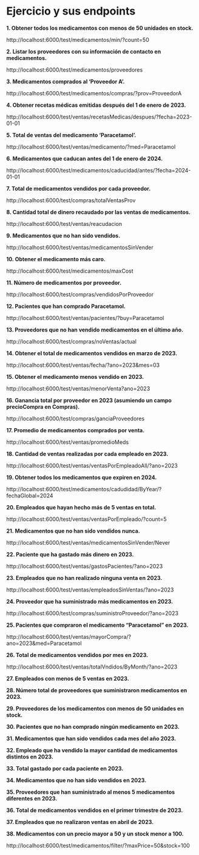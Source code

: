 # Ejercicio y sus endpoints

**1. Obtener todos los medicamentos con menos de 50 unidades en stock.**

http://localhost:6000/test/medicamentos/min/?count=50  

**2. Listar los proveedores con su información de contacto en medicamentos.**

http://localhost:6000/test/medicamentos/proveedores

**3. Medicamentos comprados al ‘Proveedor A’.**

http://localhost:6000/test/medicamentos/compras/?prov=ProveedorA

**4. Obtener recetas médicas emitidas después del 1 de enero de 2023.**

http://localhost:6000/test/ventas/recetasMedicas/despues/?fecha=2023-01-01

**5. Total de ventas del medicamento ‘Paracetamol’.**

http://localhost:6000/test/ventas/medicamento/?med=Paracetamol

**6. Medicamentos que caducan antes del 1 de enero de 2024.**

http://localhost:6000/test/medicamentos/caducidad/antes/?fecha=2024-01-01

**7. Total de medicamentos vendidos por cada proveedor.**

http://localhost:6000/test/compras/totalVentasProv

**8. Cantidad total de dinero recaudado por las ventas de medicamentos.**

http://localhost:6000/test/ventas/reacudacion

**9. Medicamentos que no han sido vendidos.**

http://localhost:6000/test/ventas/medicamentosSinVender

**10. Obtener el medicamento más caro.**

http://localhost:6000/test/medicamentos/maxCost

**11. Número de medicamentos por proveedor.**

http://localhost:6000/test/compras/vendidosPorProveedor

**12. Pacientes que han comprado Paracetamol.**

http://localhost:6000/test/ventas/pacientes/?buy=Paracetamol

**13. Proveedores que no han vendido medicamentos en el último año.**

http://localhost:6000/test/compras/noVentas/actual

**14. Obtener el total de medicamentos vendidos en marzo de 2023.**

http://localhost:6000/test/ventas/fecha/?ano=2023&mes=03

**15. Obtener el medicamento menos vendido en 2023.**

http://localhost:6000/test/ventas/menorVenta?ano=2023

**16. Ganancia total por proveedor en 2023 (asumiendo un campo precioCompra en Compras).**

http://localhost:6000/test/compras/ganciaProveedores

**17. Promedio de medicamentos comprados por venta.**

http://localhost:6000/test/ventas/promedioMeds

**18. Cantidad de ventas realizadas por cada empleado en 2023.**

http://localhost:6000/test/ventas/ventasPorEmpleadoAll/?ano=2023

**19. Obtener todos los medicamentos que expiren en 2024.**

http://localhost:6000/test/medicamentos/cadudidad/ByYear/?fechaGlobal=2024

**20. Empleados que hayan hecho más de 5 ventas en total.**

http://localhost:6000/test/ventas/ventasPorEmpleado/?count=5

**21. Medicamentos que no han sido vendidos nunca.**

http://localhost:6000/test/ventas/medicamentosSinVender/Never

**22. Paciente que ha gastado más dinero en 2023.**

http://localhost:6000/test/ventas/gastosPacientes/?ano=2023

**23. Empleados que no han realizado ninguna venta en 2023.**

http://localhost:6000/test/ventas/empleadosSinVentas/?ano=2023

**24. Proveedor que ha suministrado más medicamentos en 2023.**

http://localhost:6000/test/compras/suministroProveedor/?ano=2023

**25. Pacientes que compraron el medicamento “Paracetamol” en 2023.**

http://localhost:6000/test/ventas/mayorCompra/?ano=2023&med=Paracetamol

**26. Total de medicamentos vendidos por mes en 2023.**

http://localhost:6000/test/ventas/totalVndidos/ByMonth/?ano=2023

**27. Empleados con menos de 5 ventas en 2023.**



**28. Número total de proveedores que suministraron medicamentos en 2023.**



**29. Proveedores de los medicamentos con menos de 50 unidades en stock.**



**30. Pacientes que no han comprado ningún medicamento en 2023.**



**31. Medicamentos que han sido vendidos cada mes del año 2023.**



**32. Empleado que ha vendido la mayor cantidad de medicamentos distintos en 2023.**



**33. Total gastado por cada paciente en 2023.**



**34. Medicamentos que no han sido vendidos en 2023.**



**35. Proveedores que han suministrado al menos 5 medicamentos diferentes en 2023.**



**36. Total de medicamentos vendidos en el primer trimestre de 2023.**



**37. Empleados que no realizaron ventas en abril de 2023.**



**38. Medicamentos con un precio mayor a 50 y un stock menor a 100.**

http://localhost:6000/test/medicamentos/filter/?maxPrice=50&stock=100